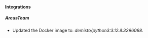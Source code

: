 
#### Integrations

##### ArcusTeam

- Updated the Docker image to: *demisto/python3:3.12.8.3296088*.

